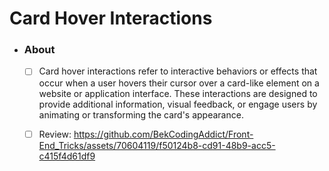 # Card Hover Interactions
- ### About
  - [ ] Card hover interactions refer to interactive behaviors or effects that occur when a user hovers their cursor over a card-like element on a website or application interface. These interactions are designed to provide additional information, visual feedback, or engage users by animating or transforming the card's appearance. <br>
  - [ ] Review:
        https://github.com/BekCodingAddict/Front-End_Tricks/assets/70604119/f50124b8-cd91-48b9-acc5-c415f4d61df9

